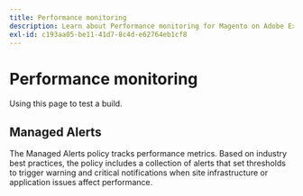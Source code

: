 ```yaml
---
title: Performance monitoring
description: Learn about Performance monitoring for Magento on Adobe Experience Cloud.
exl-id: c193aa05-be11-41d7-8c4d-e62764eb1cf8
---
```

# Performance monitoring

Using this page to test a build.

## Managed Alerts

The Managed Alerts policy tracks performance metrics. Based on industry best practices, the policy includes a collection of alerts that set thresholds to trigger warning and critical notifications when site infrastructure or application issues affect performance.
